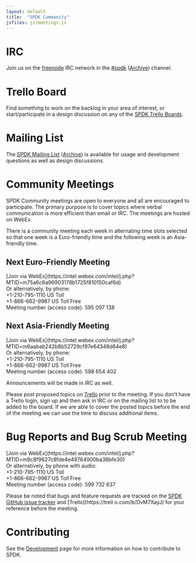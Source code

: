 ```yaml
---
layout: default
title:  "SPDK Community"
jsfiles: js/meetings.js
---
```


# IRC

Join us on the [freenode](https://freenode.net/) IRC network in the [#spdk](irc://irc.freenode.net/%23spdk) ([Archive](https://ci.spdk.io/irclog/?C=N;O=D)) channel.

# Trello Board

Find something to work on the backlog in your area of interest, or start/participate in a design discussion on any of the [SPDK Trello Boards](../trello/).

# Mailing List

The [SPDK Mailing List](https://lists.01.org/mailman/listinfo/spdk) ([Archive](https://lists.01.org/pipermail/spdk/))
is available for usage and development questions as well as design discussions.

# Community Meetings

SPDK Community meetings are open to everyone and all are encouraged to
participate. The primary purpose is to cover topics where verbal communication
is more efficient than email or IRC. The meetings are hosted on WebEx.

There is a community meeting each week in alternating time slots selected so
that one week is a Euro-friendly time and the following week is an
Asia-friendly time.

## Next Euro-Friendly Meeting
<div id="euro-mtg"></div>
[Join via WebEx](https://intel.webex.com/intel/j.php?MTID=m75a6c6a96903178b1725f810150caf6d)<br/>
Or alternatively, by phone:<br/>
+1-210-795-1110 US Toll<br/>
+1-866-662-9987 US Toll Free<br/>
Meeting number (access code): 595 097 138

## Next Asia-Friendly Meeting
<div id="asia-mtg"></div>
[Join via WebEx](https://intel.webex.com/intel/j.php?MTID=m6aabab242b8b52729cf97e64348d64e8)<br/>
Or alternatively, by phone:<br/>
+1-210-795-1110 US Toll<br/>
+1-866-662-9987 US Toll Free<br/>
Meeting number (access code): 598 654 402

Announcements will be made in IRC as well.

Please post proposed topics on [Trello](https://trello.com/b/DvM7XayJ) prior
to the meeting. If you don't have a Trello login, sign up and then ask in IRC
or on the mailing list to to be added to the board. If we are able to cover
the posted topics before the end of the meeting we can use the time to discuss
additional items.

# Bug Reports and Bug Scrub Meeting
<div id="asia-mtg"></div>
[Join via WebEx](https://intel.webex.com/intel/j.php?MTID=m9c8f9627c8fde4e49764900ba38bfe30)<br/>
Or alternatively, by phone with audio:<br/>
+1-210-795-1110 US Toll<br/>
+1-866-662-9987 US Toll Free<br/>
Meeting number (access code): 599 732 637

Please be noted that bugs and feature requests are tracked on the [SPDK GitHub issue tracker](https://github.com/spdk/spdk/issues) and [Trello](https://trell
o.com/b/DvM7XayJ) for your reference before the meeting.

# Contributing

See the [Development](/development/) page for more information on how to contribute to SPDK.

